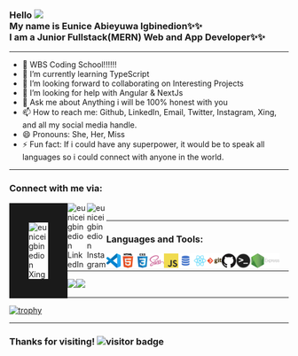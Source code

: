 ### Hello <img src="https://raw.githubusercontent.com/MartinHeinz/MartinHeinz/master/wave.gif" width="20px" style="max-width:100%;"> <br />My name is Eunice Abieyuwa Igbinedion✨✨<br />I am a Junior Fullstack(MERN) Web and App Developer✨✨
------

- 🔭 WBS Coding School!!!!!!
- 🌱 I’m currently learning TypeScript
- 👯 I’m looking forward to collaborating on Interesting Projects
- 🤔 I’m looking for help with Angular & NextJs
- 💬 Ask me about Anything i will be 100% honest with you
- 📫 How to reach me: Github, LinkedIn, Email, Twitter, Instagram, Xing, and all my social media handle.
- 😄 Pronouns: She, Her, Miss
- ⚡ Fun fact: If i could have any superpower, it would be to speak all languages so i could connect with anyone in the world.

---

### Connect with me via:
[<img align="left" alt="euniceigbinedion Xing" width="35px" border="35px" src="https://cdn.jsdelivr.net/npm/simple-icons@v3/icons/xing.svg" />][Xing]
[<img align="left" alt="euniceigbinedion LinkedIn" width="35px" src="https://cdn.jsdelivr.net/npm/simple-icons@v3/icons/linkedin.svg" />][linkedin]
[<img align="left" alt="euniceigbinedion Instagram" width="35px" src="https://cdn.jsdelivr.net/npm/simple-icons@v3/icons/instagram.svg" />][instagram]


<br />

[Xing ]: https://www.xing.com/profile/EuniceAbieyuwa_Igbinedion/cv
[instagram]: https://www.instagram.com/leuchtender_stern18/
[linkedin]: https://www.linkedin.com/in/eunice-abieyuwa-igbinedion-82bb88117/

---

### Languages and Tools:

<img align="left" alt="Visual Studio Code" width="26px" src="https://raw.githubusercontent.com/github/explore/80688e429a7d4ef2fca1e82350fe8e3517d3494d/topics/visual-studio-code/visual-studio-code.png" />
<img align="left" alt="HTML5" width="26px" src="https://raw.githubusercontent.com/github/explore/80688e429a7d4ef2fca1e82350fe8e3517d3494d/topics/html/html.png" />
<img align="left" alt="CSS3" width="26px" src="https://raw.githubusercontent.com/github/explore/80688e429a7d4ef2fca1e82350fe8e3517d3494d/topics/css/css.png" />
<img align="left" alt="Sass" width="26px" src="https://raw.githubusercontent.com/github/explore/80688e429a7d4ef2fca1e82350fe8e3517d3494d/topics/sass/sass.png" />
<img align="left" alt="JavaScript" width="26px" src="https://raw.githubusercontent.com/github/explore/80688e429a7d4ef2fca1e82350fe8e3517d3494d/topics/javascript/javascript.png" />
<img align="left" alt="SQL" width="26px" src="https://raw.githubusercontent.com/github/explore/80688e429a7d4ef2fca1e82350fe8e3517d3494d/topics/sql/sql.png" />
<img align="left" alt="React" width="26px" src="https://raw.githubusercontent.com/github/explore/80688e429a7d4ef2fca1e82350fe8e3517d3494d/topics/react/react.png" />
<img align="left" alt="Git" width="26px" src="https://raw.githubusercontent.com/github/explore/80688e429a7d4ef2fca1e82350fe8e3517d3494d/topics/git/git.png" />
<img align="left" alt="GitHub" width="26px" src="https://raw.githubusercontent.com/github/explore/78df643247d429f6cc873026c0622819ad797942/topics/github/github.png" />
<img align="left" alt="Terminal" width="26px" src="https://raw.githubusercontent.com/github/explore/80688e429a7d4ef2fca1e82350fe8e3517d3494d/topics/terminal/terminal.png" />
<img align="left" alt="NodeJS" width="26px" src="https://raw.githubusercontent.com/github/explore/80688e429a7d4ef2fca1e82350fe8e3517d3494d/topics/nodejs/nodejs.png" />
<img align="left" alt="Express" width="26px" src="https://raw.githubusercontent.com/github/explore/80688e429a7d4ef2fca1e82350fe8e3517d3494d/topics/express/express.png" />

<br />


---

<img height="201em" src="https://github-readme-stats.vercel.app/api?username=Eunnylans&show_icons=true&hide_border=false&&count_private=true&include_all_commits=true&theme=radical" /><img height="201em" src="https://github-readme-stats.vercel.app/api/top-langs?username=Eunnylans&show_icons=true&hide_border=false&&count_private=true&include_all_commits=true&theme=radical" />

---

[![trophy](https://github-profile-trophy.vercel.app/?username=Eunnylans)](https://github.com/Eunnylans/github-profile-trophy)

---

### Thanks for visiting! ![visitor badge](https://visitor-badge.glitch.me/badge?page_id=Eunnylans.visitor-badge)


